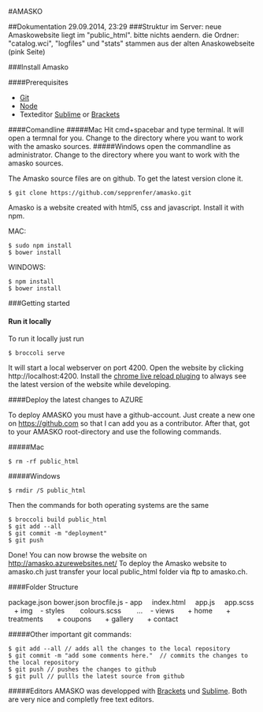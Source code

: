 #AMASKO

##Dokumentation 29.09.2014, 23:29
###Struktur im Server:
neue Amaskowebsite liegt im "public_html". bitte nichts aendern.
die Ordner: "catalog.wci", "logfiles" und "stats" stammen aus der alten Anaskowebseite (pink Seite)


###Install Amasko

####Prerequisites
+ [Git](http://git-scm.com/)
+ [Node](http://nodejs.org/)
+ Texteditor [Sublime](http://www.sublimetext.com/) or [Brackets](http://brackets.io/?lang=en)

####Comandline
#####Mac
Hit cmd+spacebar and type terminal. It will open a termnal for you. Change to the directory where you want to work with the amasko sources.
#####Windows
open the commandline as administrator. Change to the directory where you want to work with the amasko sources.


The Amasko source files are on github. To get the latest version clone it. 
```
$ git clone https://github.com/sepprenfer/amasko.git
```

Amasko is a website created with html5, css and javascript. Install it with npm.

MAC:
```
$ sudo npm install
$ bower install
```
WINDOWS:
```
$ npm install
$ bower install
```


###Getting started
#### Run it locally

To run it locally just run 
```
$ broccoli serve
```
It will start a local webserver on port 4200. Open the website by clicking http://localhost:4200.
Install the [chrome live reload pluging](https://chrome.google.com/webstore/detail/livereload/jnihajbhpnppcggbcgedagnkighmdlei?hl=en) to always see the latest version of the website while developing.

####Deploy the latest changes to AZURE

To deploy AMASKO you must have a github-account. Just create a new one on https://github.com so that I can add you as a contributor.
After that, got to your AMASKO root-directory and use the following commands.

#####Mac
```
$ rm -rf public_html
```

#####Windows
```
$ rmdir /S public_html
```

Then the commands for both operating systems are the same
```
$ broccoli build public_html
$ git add --all
$ git commit -m "deployment"
$ git push
```
Done! You can now browse the website on http://amasko.azurewebsites.net/
To deploy the Amasko website to amasko.ch just transfer your local public_html folder via ftp to amasko.ch.

####Folder Structure

package.json
bower.json
brocfile.js
\- app
&nbsp;&nbsp;&nbsp; index.html
&nbsp;&nbsp;&nbsp; app.js
&nbsp;&nbsp;&nbsp; app.scss
&nbsp;&nbsp;&nbsp;\+ img
&nbsp;&nbsp;&nbsp;\- styles
&nbsp;&nbsp;&nbsp;&nbsp;&nbsp;&nbsp; colours.scss
&nbsp;&nbsp;&nbsp;&nbsp;&nbsp;&nbsp; ...
&nbsp;&nbsp;&nbsp;\- views
&nbsp;&nbsp;&nbsp;&nbsp;&nbsp;&nbsp;\+ home
&nbsp;&nbsp;&nbsp;&nbsp;&nbsp;&nbsp;\+ treatments
&nbsp;&nbsp;&nbsp;&nbsp;&nbsp;&nbsp;\+ coupons
&nbsp;&nbsp;&nbsp;&nbsp;&nbsp;&nbsp;\+ gallery
&nbsp;&nbsp;&nbsp;&nbsp;&nbsp;&nbsp;\+ contact

#####Other important git commands:
```
$ git add --all // adds all the changes to the local repository
$ git commit -m "add some comments here."  // commits the changes to the local repository
$ git push // pushes the changes to github
$ git pull // pullls the latest source from github
```

#####Editors
AMASKO was developped with [Brackets](http://brackets.io/?lang=en) und [Sublime](http://www.sublimetext.com/). Both are very nice and completly free text editors.
